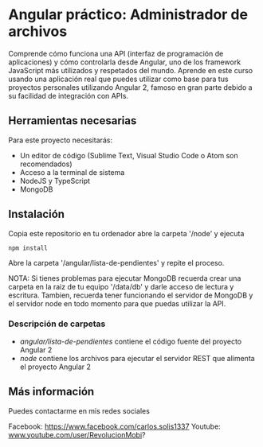 # Angular práctico: Administrador de archivos

Comprende cómo funciona una API (interfaz de programación de aplicaciones) y cómo controlarla desde Angular, uno de los framework JavaScript más utilizados y respetados del mundo. Aprende en este curso usando una aplicación real que puedes utilizar como base para tus proyectos personales utilizando Angular 2, famoso en gran parte debido a su facilidad de integración con APIs.

## Herramientas necesarias

Para este proyecto necesitarás:
- Un editor de código (Sublime Text, Visual Studio Code o Atom son recomendados)
- Acceso a la terminal de sistema
- NodeJS y TypeScript
- MongoDB

## Instalación
Copia este repositorio en tu ordenador abre  la carpeta '/node' y ejecuta

```npm install```

Abre la carpeta  '/angular/lista-de-pendientes' y repite el proceso.

NOTA:
Si tienes problemas para ejecutar MongoDB recuerda crear una carpeta en la raiz de tu equipo '/data/db' y darle acceso de lectura y escritura.
Tambien, recuerda tener funcionando el servidor de MongoDB y el servidor node en todo momento para que puedas utilizar la API.



### Descripción de carpetas
- *angular/lista-de-pendientes* contiene el código fuente del proyecto Angular 2
- *node* contiene los archivos para ejecutar el servidor REST que alimenta el proyecto Angular 2

## Más información

Puedes contactarme en mis redes sociales

Facebook: https://www.facebook.com/carlos.solis1337
Youtube: www.youtube.com/user/RevolucionMobi?
